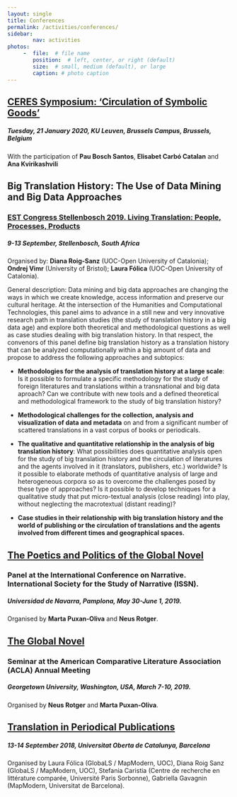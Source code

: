 ```yaml
---
layout: single
title: Conferences
permalink: /activities/conferences/
sidebar:
        nav: activities
photos:
     -  file:  # file name
        position:  # left, center, or right (default)
        size:  # small, medium (default), or large
        caption: # photo caption  
---
```

## [CERES Symposium: ‘Circulation of Symbolic Goods’](https://receptionstudies.be/2019/11/04/csg/?fbclid=IwAR1_5kgR1fZUUiBOyFM9DNC0hmStgl9mZ4W7LkLnnD5GaEv2mHaH-_eIn7g)

##### Tuesday, 21 January 2020, KU Leuven, Brussels Campus, Brussels, Belgium

With the participation of **Pau Bosch Santos**, **Elisabet Carbó Catalan** and **Ana Kvirikashvili**


## Big Translation History: The Use of Data Mining and Big Data Approaches

### [EST Congress Stellenbosch 2019. Living Translation: People, Processes, Products](https://www.est2019.com/)

##### 9-13 September, Stellenbosch, South Africa

Organised by: **Diana Roig-Sanz** (UOC-Open University of Catalonia); **Ondrej Vimr** (University of Bristol); **Laura Fólica** (UOC-Open University of Catalonia).

General description: Data mining and big data approaches are changing the ways in which we create knowledge, access information and preserve our cultural heritage. At the intersection of the Humanities and Computational Technologies, this panel aims to advance in a still new and very innovative research path in translation studies (the study of translation history in a big data age) and explore both theoretical and methodological questions as well as case studies dealing with big translation history. In that respect, the convenors of this panel define big translation history as a translation history that can be analyzed computationally within a big amount of data and propose to address the following approaches and subtopics:

   - **Methodologies for the analysis of translation history at a large scale**: Is it possible to formulate a specific methodology for the study of foreign literatures and translations within a transnational and big data aproach? Can we contribute with new tools and a defined theoretical and methodological framework to the study of big translation history?

   - **Methodological challenges for the collection, analysis and visualization of data and metadata** on and from a significant number of scattered translations in a vast corpus of books or periodicals.

   - **The qualitative and quantitative relationship in the analysis of big translation history**: What possibilities does quantitative analysis open for the study of big translation history and the circulation of literatures and the agents involved in it (translators, publishers, etc.) worldwide? Is it possible to elaborate methods of quantitative analysis of large and heterogeneous corpora so as to overcome the challenges posed by these type of approaches? Is it possible to develop techniques for a qualitative study that put micro-textual analysis (close reading) into play, without neglecting the macrotextual (distant reading)?

   - **Case studies in their relationship with big translation history and the world of publishing or the circulation of translations and the agents involved from different times and geographical spaces.**


## [The Poetics and Politics of the Global Novel](https://www.unav.edu/web/narrative-2019/home)
### Panel at the International Conference on Narrative. International Society for the Study of Narrative (ISSN).

##### Universidad de Navarra, Pamplona, May 30-June 1, 2019.
Organised by **Marta Puxan-Oliva** and **Neus Rotger**.


## [The Global Novel](https://www.acla.org/global-novel)
### Seminar at the American Comparative Literature Association (ACLA) Annual Meeting

##### Georgetown University, Washington, USA, March 7-10, 2019.
Organised by **Neus Rotger** and **Marta Puxan-Oliva**.


## [Translation in Periodical Publications](https://mapmodern.wordpress.com/international_conference/)
##### 13-14 September 2018, Universitat Oberta de Catalunya, Barcelona
Organised by Laura Fólica (GlobaLS / MapModern, UOC), Diana Roig Sanz (GlobaLS / MapModern, UOC), Stefania Caristia (Centre de recherche en littérature comparée, Université Paris Sorbonne), Gabriella Gavagnin (MapModern, Universitat de Barcelona).
